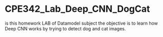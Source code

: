 # CPE342_Lab_Deep_CNN_DogCat
is this homework LAB of Datamodel subject the objective is to learn how Deep CNN works by trying to detect dog and cat images.
